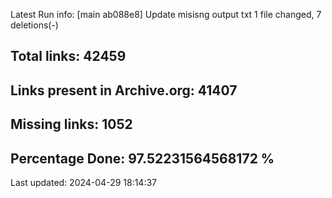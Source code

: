 Latest Run info: 
[main ab088e8] Update misisng output txt
 1 file changed, 7 deletions(-)

## Total links: 42459

## Links present in Archive.org: 41407

## Missing links: 1052

## Percentage Done: 97.52231564568172 %


Last updated: 2024-04-29 18:14:37
